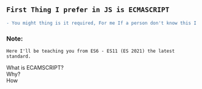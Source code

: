 ## `First Thing I prefer in JS is ECMASCRIPT`

```diff
- You might thing is it required, For me If a person don't know this I reject straight away in interview process.
```


### Note: 
    Here I'll be teaching you from ES6 - ES11 (ES 2021) the latest standard.

What is ECAMSCRIPT? <br/>
Why? <br/>
How <br/>

